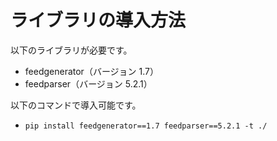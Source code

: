 # ライブラリの導入方法

以下のライブラリが必要です。

- feedgenerator（バージョン 1.7）
- feedparser（バージョン 5.2.1）

以下のコマンドで導入可能です。

- `pip install feedgenerator==1.7 feedparser==5.2.1 -t ./`
